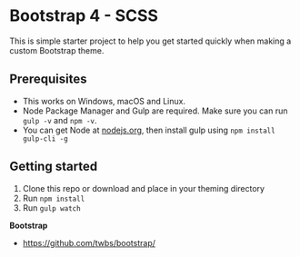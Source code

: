# Bootstrap 4 - SCSS

This is simple starter project to help you get started quickly when making a custom Bootstrap theme.

## Prerequisites

- This works on Windows, macOS and Linux.
- Node Package Manager and Gulp are required. Make sure you can run `gulp -v` and `npm -v`.
- You can get Node at [nodejs.org](https://nodejs.org), then install gulp using `npm install gulp-cli -g`

## Getting started

1. Clone this repo or download and place in your theming directory
2. Run `npm install`
3. Run `gulp watch`

**Bootstrap**

- <https://github.com/twbs/bootstrap/>

